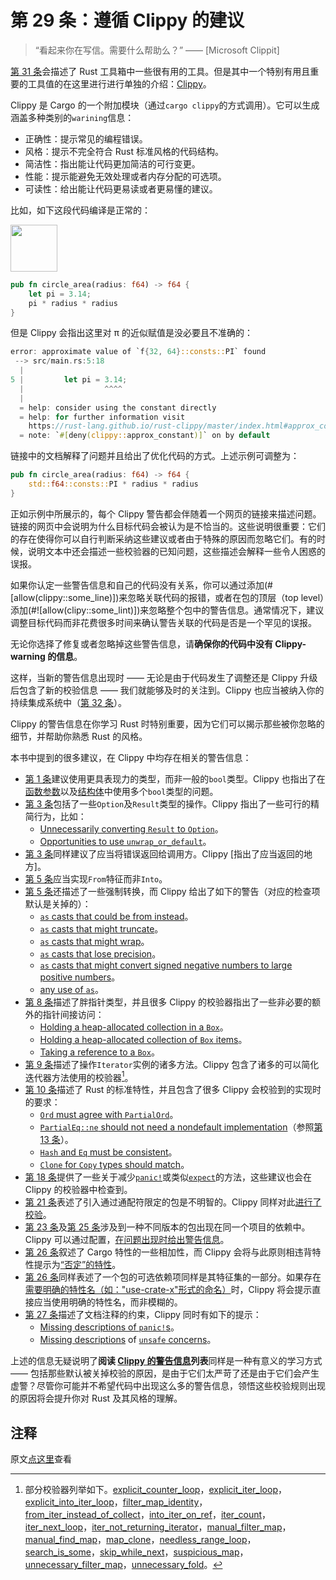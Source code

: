 # 第 29 条：遵循 Clippy 的建议

> “看起来你在写信。需要什么帮助么？” —— [Microsoft Clippit]

[第 31 条]会描述了 Rust 工具箱中一些很有用的工具。但是其中一个特别有用且重要的工具值的在这里进行进行单独的介绍：[Clippy]。

Clippy 是 Cargo 的一个附加模块（通过`cargo clippy`的方式调用）。它可以生成涵盖多种类别的`warining`信息：
* 正确性：提示常见的编程错误。
* 风格：提示不完全符合 Rust 标准风格的代码结构。
* 简洁性：指出能让代码更加简洁的可行变更。
* 性能：提示能避免无效处理或者内存分配的可选项。
* 可读性：给出能让代码更易读或者更易懂的建议。

比如，如下这段代码编译是正常的：

<div class="ferris"><img src="../images/ferris/not_desired_behavior.svg" width="75" height="75" /></div>

```rust
pub fn circle_area(radius: f64) -> f64 {
    let pi = 3.14;
    pi * radius * radius
}
```

但是 Clippy 会指出这里对 π 的近似赋值是没必要且不准确的：

```rust
error: approximate value of `f{32, 64}::consts::PI` found
 --> src/main.rs:5:18
  |
5 |         let pi = 3.14;
  |                  ^^^^
  |
  = help: consider using the constant directly
  = help: for further information visit
    https://rust-lang.github.io/rust-clippy/master/index.html#approx_constant
  = note: `#[deny(clippy::approx_constant)]` on by default
```

链接中的文档解释了问题并且给出了优化代码的方式。上述示例可调整为：

```rust
pub fn circle_area(radius: f64) -> f64 {
    std::f64::consts::PI * radius * radius
}
```

正如示例中所展示的，每个 Clippy 警告都会伴随着一个网页的链接来描述问题。链接的网页中会说明为什么目标代码会被认为是不恰当的。这些说明很重要：它们的存在使得你可以自行判断采纳这些建议或者由于特殊的原因而忽略它们。有的时候，说明文本中还会描述一些校验器的已知问题，这些描述会解释一些令人困惑的误报。

如果你认定一些警告信息和自己的代码没有关系，你可以通过添加(#[allow(clippy::some\_line)])来忽略关联代码的报错，或者在包的顶层（top level）添加(#![allow(clipy::some\_lint)])来忽略整个包中的警告信息。通常情况下，建议调整目标代码而非花费很多时间来确认警告关联的代码是否是一个罕见的误报。

无论你选择了修复或者忽略掉这些警告信息，请**确保你的代码中没有 Clippy-warning 的信息**。

这样，当新的警告信息出现时 —— 无论是由于代码发生了调整还是 Clippy 升级后包含了新的校验信息 —— 我们就能够及时的关注到。Clippy 也应当被纳入你的持续集成系统中（[第 32 条]）。

Clippy 的警告信息在你学习 Rust 时特别重要，因为它们可以揭示那些被你忽略的细节，并帮助你熟悉 Rust 的风格。

本书中提到的很多建议，在 Clippy 中均存在相关的警告信息：

* [第 1 条]建议使用更具表现力的类型，而非一般的`bool`类型。Clippy 也指出了在[函数参数]以及[结构体]中使用多个`bool`类型的问题。
* [第 3 条]包括了一些`Option`及`Result`类型的操作。Clippy 指出了一些可行的精简行为，比如：
  * [Unnecessarily converting `Result` to `Option`]。
  * [Opportunities to use `unwrap_or_default`]。
* [第 3 条]同样建议了应当将错误返回给调用方。Clippy [指出了应当返回的地方]。
* [第 5 条]应当实现`From`特征而非`Into`。
* [第 5 条]还描述了一些强制转换，而 Clippy 给出了如下的警告（对应的检查项默认是关掉的）：
  * [`as` casts that could be from instead]。
  * [`as` casts that might truncate]。
  * [`as` casts that might wrap]。
  * [`as` casts that lose precision]。
  * [`as` casts that might convert signed negative numbers to large positive numbers]。
  * [any use of `as`]。
* [第 8 条]描述了胖指针类型，并且很多 Clippy 的校验器指出了一些非必要的额外的指针间接访问：
  * [Holding a heap-allocated collection in a `Box`]。
  * [Holding a heap-allocated collection of `Box` items]。
  * [Taking a reference to a `Box`]。
* [第 9 条]描述了操作`Iterator`实例的诸多方法。Clippy 包含了诸多的可以简化迭代器方法使用的校验器[^1]。
* [第 10 条]描述了 Rust 的标准特性，并且包含了很多 Clippy 会校验到的实现时的要求：
  * [`Ord` must agree with `PartialOrd`]。
  * [`PartialEq::ne` should not need a nondefault implementation]（参照[第 13 条]）。
  * [`Hash` and `Eq` must be consistent]。
  * [`Clone` for `Copy` types should match]。
* [第 18 条]提供了一些关于减少[`panic!`]或类似[`expect`]的方法，这些建议也会在 Clippy 的校验器中检查到。
* [第 21 条]表述了引入通过通配符限定的包是不明智的。Clippy 同样对此[进行了校验]。
* [第 23 条]及[第 25 条]涉及到一种不同版本的包出现在同一个项目的依赖中。Clippy 可以通过配置，[在问题出现时给出警告信息]。
* [第 26 条]叙述了 Cargo 特性的一些相加性，而 Clippy 会将与此原则相违背特性提示为[“否定”的特性]。
* [第 26 条]同样表述了一个包的可选依赖项同样是其特征集的一部分。如果存在[需要明确的特性名（如："use-crate-x"形式的命名）]时，Clippy 将会提示直接应当使用明确的特性名，而非模糊的。
* [第 27 条]描述了文档注释的约束，Clippy 同时有如下的提示：
  * [Missing descriptions of `panic!`s]。
  * [Missing descriptions] of [`unsafe` concerns]。

上述的信息无疑说明了**阅读 [Clippy 的警告信息]列表**同样是一种有意义的学习方式 —— 包括那些默认被关掉校验的原因，是由于它们太严苛了还是由于它们会产生虚警？尽管你可能并不希望代码中出现这么多的警告信息，领悟这些校验规则出现的原因将会提升你对 Rust 及其风格的理解。

## 注释

[^1]: 部分校验器列举如下。[explicit_counter_loop]，[explicit_iter_loop]，[explicit_into_iter_loop]，[filter_map_identity]，[from_iter_instead_of_collect]，[into_iter_on_ref]，[iter_count]，[iter_next_loop]，[iter_not_returning_iterator]，[manual_filter_map]，[manual_find_map]，[map_clone]，[needless_range_loop]，[search_is_some]，[skip_while_next]，[suspicious_map]，[unnecessary_filter_map]，[unnecessary_fold]。

原文[点这里](https://www.lurklurk.org/effective-rust/clippy.html)查看

<!-- 参考链接 -->

[第 1 条]: ../chapter_1/item1-use-types.md
[第 3 条]: ../chapter_1/item3-transform.md
[第 5 条]: ../chapter_1/item5-casts.md
[第 8 条]: ../chapter_1/item8-references&pointer.md
[第 9 条]: ../chapter_1/item9-iterators.md
[第 10 条]: ../chapter_2/item10-std-traits.md
[第 13 条]: ../chapter_2/item13-use-default-impl.md
[第 18 条]: ../chapter_3/item18-panic.md
[第 21 条]: ../chapter_4/item21-semver.md
[第 23 条]: ../chapter_4/item23-wildcard.md
[第 25 条]: ../chapter_4/item25-dep-graph.md
[第 26 条]: ../chapter_4/item26-features.md
[第 27 条]: item27-document-public-interfaces.md
[第 31 条]: item31-use-tools.md
[第 32 条]: item32-ci.md

[Microsoft Clippy]: https://en.wikipedia.org/wiki/Office_Assistant
[Clippy]: https://github.com/rust-lang/rust-clippy#clippy
[函数参数]: https://rust-lang.github.io/rust-clippy/stable/index.html#/fn_params_excessive_bools
[结构体]: https://rust-lang.github.io/rust-clippy/stable/index.html#/struct_excessive_bools
[Unnecessarily converting `Result` to `Option`]: https://rust-lang.github.io/rust-clippy/stable/index.html#/ok_expect
[Opportunities to use `unwrap_or_default`]: https://rust-lang.github.io/rust-clippy/stable/index.html#/unwrap_or_else_default
[应当返回的地方]: https://rust-lang.github.io/rust-clippy/stable/index.html#/unwrap_in_result
[建议]: https://rust-lang.github.io/rust-clippy/stable/index.html#/from_over_into
[`as` casts that could be from instead]: https://rust-lang.github.io/rust-clippy/stable/index.html#/cast_lossless
[`as` casts that might truncate]: https://rust-lang.github.io/rust-clippy/stable/index.html#/cast_possible_truncation
[`as` casts that might wrap]: https://rust-lang.github.io/rust-clippy/stable/index.html#/cast_possible_wrap
[`as` casts that lose precision]: https://rust-lang.github.io/rust-clippy/stable/index.html#/cast_precision_loss
[`as` casts that might convert signed negative numbers to large positive numbers]: https://rust-lang.github.io/rust-clippy/stable/index.html#/cast_sign_loss
[any use of `as`]: https://rust-lang.github.io/rust-clippy/stable/index.html#/as_conversions
[Holding a heap-allocated collection in a `Box`]: https://rust-lang.github.io/rust-clippy/stable/index.html#/box_collection
[Holding a heap-allocated collection of `Box` items]: https://rust-lang.github.io/rust-clippy/stable/index.html#/vec_box
[Taking a reference to a `Box`]: https://rust-lang.github.io/rust-clippy/stable/index.html#/borrowed_box
[explicit_counter_loop]: https://rust-lang.github.io/rust-clippy/stable/index.html#/explicit_counter_loop
[explicit_iter_loop]: https://rust-lang.github.io/rust-clippy/stable/index.html#/explicit_iter_loop
[explicit_into_iter_loop]: https://rust-lang.github.io/rust-clippy/stable/index.html#/explicit_into_iter_loop
[filter_map_identity]: https://rust-lang.github.io/rust-clippy/stable/index.html#/filter_map_identity
[from_iter_instead_of_collect]: https://rust-lang.github.io/rust-clippy/stable/index.html#/from_iter_instead_of_collect
[into_iter_on_ref]: https://rust-lang.github.io/rust-clippy/stable/index.html#/into_iter_on_ref
[iter_count]: https://rust-lang.github.io/rust-clippy/stable/index.html#/iter_count
[iter_next_loop]: https://rust-lang.github.io/rust-clippy/stable/index.html#/iter_next_loop
[iter_not_returning_iterator]: https://rust-lang.github.io/rust-clippy/stable/index.html#/iter_not_returning_iterator
[manual_filter_map]: https://rust-lang.github.io/rust-clippy/stable/index.html#/manual_filter_map
[manual_find_map]: https://rust-lang.github.io/rust-clippy/stable/index.html#/manual_find_map
[map_clone]: https://rust-lang.github.io/rust-clippy/stable/index.html#/map_clone
[needless_range_loop]: https://rust-lang.github.io/rust-clippy/stable/index.html#/needless_range_loop
[search_is_some]: https://rust-lang.github.io/rust-clippy/stable/index.html#/search_is_some
[skip_while_next]: https://rust-lang.github.io/rust-clippy/stable/index.html#/skip_while_next
[suspicious_map]: https://rust-lang.github.io/rust-clippy/stable/index.html#/suspicious_map
[unnecessary_filter_map]: https://rust-lang.github.io/rust-clippy/stable/index.html#/unnecessary_filter_map
[unnecessary_fold]: https://rust-lang.github.io/rust-clippy/stable/index.html#/unnecessary_fold
[`Ord` must agree with `PartialOrd`]: https://rust-lang.github.io/rust-clippy/stable/index.html#/derive_ord_xor_partial_ord
[`PartialEq::ne` should not need a nondefault implementation]: https://rust-lang.github.io/rust-clippy/stable/index.html#/partialeq_ne_impl
[`Hash` and `Eq` must be consistent]: https://rust-lang.github.io/rust-clippy/stable/index.html#/derived_hash_with_manual_eq
[`Clone` for `Copy` types should match]: https://rust-lang.github.io/rust-clippy/stable/index.html#/expl_impl_clone_on_copy
[`panic!`]: https://rust-lang.github.io/rust-clippy/stable/index.html#/panic
[`expect`]: https://rust-lang.github.io/rust-clippy/stable/index.html#/expect_used
[进行了校验]: https://rust-lang.github.io/rust-clippy/stable/index.html#/wildcard_dependencies
[在问题出现时给出警告信息]: https://rust-lang.github.io/rust-clippy/stable/index.html#/multiple_crate_versions
[“否定”的特性]: https://rust-lang.github.io/rust-clippy/stable/index.html#/negative_feature_names
[需要明确的特性名（如："use-crate-x"形式的命名）]: https://rust-lang.github.io/rust-clippy/stable/index.html#/redundant_feature_names
[Missing descriptions of `panic!`s]: https://rust-lang.github.io/rust-clippy/stable/index.html#/missing_panics_doc
[Missing descriptions]: https://rust-lang.github.io/rust-clippy/stable/index.html#/missing_safety_doc
[`unsafe` concerns]: https://rust-lang.github.io/rust-clippy/stable/index.html#/undocumented_unsafe_blocks
[Clippy 的警告信息]: https://rust-lang.github.io/rust-clippy/stable/index.html
